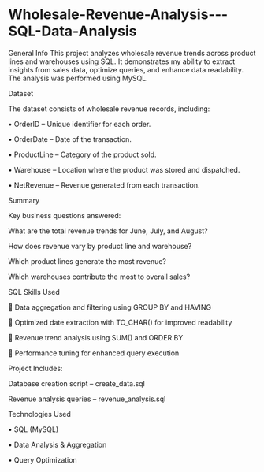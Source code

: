 # Wholesale-Revenue-Analysis---SQL-Data-Analysis
General Info
This project analyzes wholesale revenue trends across product lines and warehouses using SQL. It demonstrates my ability to extract insights from sales data, optimize queries, and enhance data readability. The analysis was performed using MySQL.

Dataset

The dataset consists of wholesale revenue records, including:

•	OrderID – Unique identifier for each order.

•	OrderDate – Date of the transaction.

•	ProductLine – Category of the product sold.

•	Warehouse – Location where the product was stored and dispatched.

•	NetRevenue – Revenue generated from each transaction.

Summary

Key business questions answered:

 What are the total revenue trends for June, July, and August?
 
How does revenue vary by product line and warehouse?

Which product lines generate the most revenue?

Which warehouses contribute the most to overall sales?


SQL Skills Used

🔹 Data aggregation and filtering using GROUP BY and HAVING 

🔹 Optimized date extraction with TO_CHAR() for improved readability

🔹 Revenue trend analysis using SUM() and ORDER BY

🔹 Performance tuning for enhanced query execution


Project Includes:

 Database creation script – create_data.sql
 
 Revenue analysis queries – revenue_analysis.sql
 
 
Technologies Used

•	SQL (MySQL)

•	Data Analysis & Aggregation

•	Query Optimization


